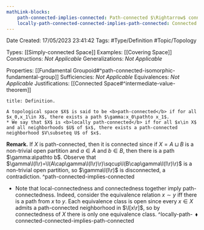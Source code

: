 ```yaml
---
mathLink-blocks:
    path-connected-implies-connected: Path-connected $\Rightarrow$ connected
    locally-path-connected-connected-implies-path-connected: Connected and locally path-connected $\Rightarrow$ path-connected
---
```


<div class="topSpace"></div>

Date Created: 17/05/2023 23:41:42
Tags: #Type/Definition #Topic/Topology

Types: [[Simply-connected Space]]
Examples: [[Covering Space]]
Constructions: <i>Not Applicable</i>
Generalizations: <i>Not Applicable</i>

Properties: [[Fundamental Groupoid#^path-connected-isomorphic-fundamental-group]]
Sufficiencies: <i>Not Applicable</i>
Equivalences: <i>Not Applicable</i>
Justifications: [[Connected Space#^intermediate-value-theorem]]

``` ad-Definition
title: Definition.

A topological space $X$ is said to be <b>path-connected</b> if for all $x_0,x_1\in X$, there exists a path $\gamma:x_0\pathto x_1$.
* We say that $X$ is <b>locally path-connected</b> if for all $x\in X$ and all neighborhoods $U$ of $x$, there exists a path-connected neighborhood $V\subseteq U$ of $x$.

```

<b>Remark.</b> If $X$ is path-connected, then it is connected since if $X=A\sqcup B$ is a non-trivial open partition and $a\in A$ and $b\in B$, then there is a path $\gamma:a\pathto b$. Observe that $\gamma\l(I\r)=\l(A\cap\gamma\l(I\r)\r)\sqcup\l(B\cap\gamma\l(I\r)\r)$ is a non-trivial open partition, so $\gamma\l(I\r)$ is disconnected, a contradiction. ^path-connected-implies-connected
* Note that local-connectedness and connectedness together imply path-connectedness. Indeed, consider the equivalence relation $x\sim y$ iff there is a path from $x$ to $y$. Each equivalence class is open since every $x\in X$ admits a path-connected neighborhood in $\l[x\r]$, so by connectedness of $X$ there is only one equivalence class.<span style="float:right;">$\blacklozenge$</span> ^locally-path-connected-connected-implies-path-connected
